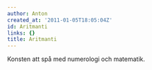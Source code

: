 ```yaml
---
author: Anton
created_at: '2011-01-05T18:05:04Z'
id: Aritmanti
links: {}
title: Aritmanti
---
```


Konsten att spå med numerologi och matematik.

